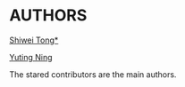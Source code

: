 # AUTHORS

[Shiwei Tong*](https://github.com/tswsxk)

[Yuting Ning](https://github.com/nnnyt)

The stared contributors are the main authors. 